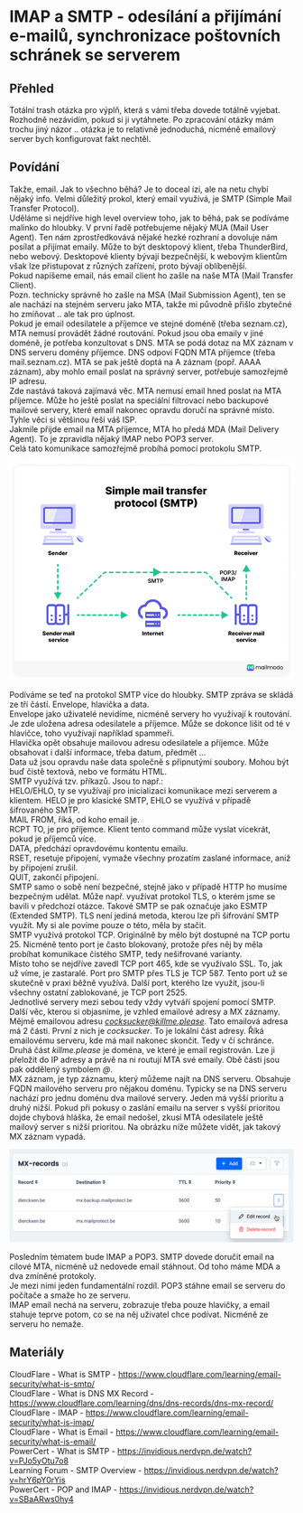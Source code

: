 IMAP a SMTP - odesílání a přijímání e-mailů, synchronizace poštovních schránek se serverem
===

Přehled
---

Totální trash otázka pro výplň, která s vámi třeba dovede totálně vyjebat. Rozhodně nezávidím, pokud si ji vytáhnete. Po zpracování otázky mám trochu jiný názor .. otázka je to relativně jednoduchá, nicméně emailový server bych konfigurovat fakt nechtěl.

Povídání
---

Takže, email. Jak to všechno běhá? Je to doceal ízi, ale na netu chybí nějaký info. Velmi důležitý prokol, který email využívá, je SMTP (Simple Mail Transfer Protocol).            
Uděláme si nejdříve high level overview toho, jak to běhá, pak se podíváme malinko do hloubky. V první řadě potřebujeme nějaký MUA (Mail User Agent). Ten nám zprostředkovává nějaké hezké rozhraní a dovoluje nám posílat a přijímat emaily. Může to být desktopový klient, třeba ThunderBird, nebo webový. Desktopové klienty bývají bezpečnější, k webovým klientům však lze přistupovat z různých zařízení, proto bývají oblíbenější.           
Pokud napíšeme email, nás email client ho zašle na naše MTA (Mail Transfer Client).         
Pozn. technicky správně ho zašle na MSA (Mail Submission Agent), ten se ale nachází na stejném serveru jako MTA, takže mi původně přišlo zbytečné ho zmiňovat .. ale tak pro úplnost.                  
Pokud je email odesilatele a příjemce ve stejné doméně (třeba seznam.cz), MTA nemusí provádět žádné routování. Pokud jsou oba emaily v jiné doméně, je potřeba konzultovat s DNS. MTA se podá dotaz na MX záznam v DNS serveru domény příjemce. DNS odpoví FQDN MTA příjemce (třeba mail.seznam.cz). MTA se pak ještě doptá na A záznam (popř. AAAA záznam), aby mohlo email poslat na správný server, potřebuje samozřejmě IP adresu.          
Zde nastává taková zajímavá věc. MTA nemusí email hned poslat na MTA příjemce. Může ho ještě poslat na speciální filtrovací nebo backupové mailové servery, které email nakonec opravdu doručí na správné místo. Tyhle věci si většinou řeší váš ISP.           
Jakmile přijde email na MTA příjemce, MTA ho předá MDA (Mail Delivery Agent). To je zpravidla nějaký IMAP nebo POP3 server.         
Celá tato komunikace samozřejmě probíhá pomocí protokolu SMTP.          

![SMTP](smtp.webp)

Podíváme se teď na protokol SMTP více do hloubky. SMTP zpráva se skládá ze tří částí. Envelope, hlavička a data.        
Envelope jako uživatelé nevidíme, nicméně servery ho využívají k routování. Je zde uložena adresa odesilatele a příjemce. Může se dokonce lišit od té v hlavičce, toho využívají například spammeři.            
Hlavička opět obsahuje mailovou adresu odesilatele a příjemce. Může obsahovat i další informace, třeba datum, předmět ...           
Data už jsou opravdu naše data společně s připnutými soubory. Mohou být buď čistě textová, nebo ve formátu HTML.            
SMTP využívá tzv. příkazů. Jsou to např.:           
HELO/EHLO, ty se využívají pro inicializaci komunikace mezi serverem a klientem. HELO je pro klasické SMTP, EHLO se využívá v případě šifrovaného SMTP.         
MAIL FROM, říká, od koho email je.              
RCPT TO, je pro příjemce. Klient tento command může vyslat vícekrát, pokud je příjemců více.            
DATA, předchází opravdovému kontentu emailu.            
RSET, resetuje připojení, vymaže všechny prozatím zaslané informace, aniž by připojení zrušil.      
QUIT, zakončí připojení.            
SMTP samo o sobě není bezpečné, stejně jako v případě HTTP ho musíme bezpečným udělat. Může např. využívat protokol TLS, o kterém jsme se bavili v předchozí otázce. Takové SMTP se pak označuje jako ESMTP (Extended SMTP). TLS není jediná metoda, kterou lze při šifrování SMTP využít. My si ale povíme pouze o této, měla by stačit.           
SMTP využívá protokol TCP. Originálně by mělo být dostupné na TCP portu 25. Nicméně tento port je často blokovaný, protože přes něj by měla probíhat komunikace čistého SMTP, tedy nešifrované varianty.        
Místo toho se nejdříve zavedl TCP port 465, kde se využívalo SSL. To, jak už víme, je zastaralé. Port pro SMTP přes TLS je TCP 587. Tento port už se skutečně v praxi běžně využívá. Další port, kterého lze využít, jsou-li všechny ostatní zablokované, je TCP port 2525.             
Jednotlivé servery mezi sebou tedy vždy vytváří spojení pomocí SMTP.            
Další věc, kterou si objasníme, je vzhled emailové adresy a MX záznamy. Mějmě emailovou adresu *cocksucker@killme.please*. Tato emailová adresa má 2 části. První z nich je *cocksucker*. To je lokální část adresy. Říká emailovému serveru, kde má mail nakonec skončit. Tedy v čí schránce. Druhá část *killme.please* je doména, ve které je email registrován. Lze ji přeložit do IP adresy a právě na ni routují MTA své emaily. Obě části jsou pak oddělený symbolem *@*.                
MX záznam, je typ záznamu, který můžeme najít na DNS serveru. Obsahuje FQDN mailového serveru pro nějakou doménu. Typicky se na DNS serveru nachází pro jednu doménu dva mailové servery. Jeden má vyšší prioritu a druhý nižší. Pokud při pokusy o zaslání emailu na server s vyšší prioritou dojde chybová hláška, že email nedošel, zkusí MTA odesilatele ještě mailový server s nižší prioritou. Na obrázku níže můžete vidět, jak takový MX záznam vypadá.     

![MX Record](mx.png)

Posledním tématem bude IMAP a POP3. SMTP dovede doručit email na cílové MTA, nicméně už nedovede email stáhnout. Od toho máme MDA a dva zmíněné protokoly.          
Je mezi nimi jeden fundamentální rozdíl. POP3 stáhne email se serveru do počítače a smaže ho ze serveru.        
IMAP email nechá na serveru, zobrazuje třeba pouze hlavičky, a email stahuje teprve potom, co se na něj uživatel chce podívat. Nicméně ze serveru ho nemaže.

Materiály
---

CloudFlare - What is SMTP - https://www.cloudflare.com/learning/email-security/what-is-smtp/        
CloudFlare - What is DNS MX Record -  https://www.cloudflare.com/learning/dns/dns-records/dns-mx-record/            
CloudFlare - IMAP - https://www.cloudflare.com/learning/email-security/what-is-imap/        
CloudFlare - What is Email - https://www.cloudflare.com/learning/email-security/what-is-email/      
PowerCert - What is SMTP - https://invidious.nerdvpn.de/watch?v=PJo5yOtu7o8             
Learning Forum - SMTP Overview - https://invidious.nerdvpn.de/watch?v=hrY6pY0rYis           
PowerCert - POP and IMAP - https://invidious.nerdvpn.de/watch?v=SBaARws0hy4
